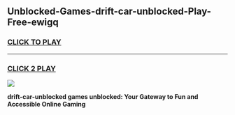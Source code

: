 
## Unblocked-Games-drift-car-unblocked-Play-Free-ewigq
<h3>
<a href="https://premium76.site?title=drift-car-unblocked&ref=18A1">CLICK TO PLAY</a></h3>
<hr>

<h3>
<a href="https://premium76.site?title=drift-car-unblocked&ref=18A1">CLICK 2 PLAY</a>
  
</h3>

<a href="https://premium76.site?title=drift-car-unblocked&ref=18A1"><img src="https://clearcache.store/games.png"></a>


**drift-car-unblocked games unblocked: Your Gateway to Fun and Accessible Online Gaming**

